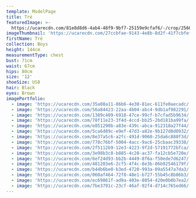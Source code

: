 ```yaml
---
template: ModelPage
title: Tré
featuredImage: >-
  https://ucarecdn.com/81e8d8d6-4ab4-48f9-9bf7-25159e9cfaf6/-/crop/2560x1271/0,0/-/preview/
imageThumbnail: 'https://ucarecdn.com/27ccbfae-9143-4e8b-8d2f-41f7cbfefe1b/'
firstName: Tré
collection: Boys
height: 144cm
measurementType: chest
bust: 71cm
waist: 67cm
hips: 80cm
size: '12'
shoeSize: US8
hair: Black
eyes: Brown
imagePortfolio:
  - image: 'https://ucarecdn.com/35a08a11-86b6-4e30-81ec-611fe0aecadc/'
  - image: 'https://ucarecdn.com/56a84423-22aa-4b04-abc4-9db1af982291/'
  - image: 'https://ucarecdn.com/1389c409-6918-47ce-99cf-b7cfad5b9634/'
  - image: 'https://ucarecdn.com/78f11e23-3f4d-4ccd-bb25-2bd181ba99fa/'
  - image: 'https://ucarecdn.com/e851290b-a83e-439c-abca-912318a27f44/'
  - image: 'https://ucarecdn.com/5ca6d89c-e9ef-47d3-a82e-9b127d8d0932/'
  - image: 'https://ucarecdn.com/8e37a5c6-a2fc-491d-9060-25da6c880f3d/'
  - image: 'https://ucarecdn.com/778c76bf-5004-4acc-9ac6-25cbaac39338/'
  - image: 'https://ucarecdn.com/2f5112b9-12e3-4223-9f2d-57191772bfca/'
  - image: 'https://ucarecdn.com/3e98b3c8-b885-4c20-ac37-fa12cb5e720e/'
  - image: 'https://ucarecdn.com/6ef24d93-bb2b-4449-8f6a-f50ede7d6247/'
  - image: 'https://ucarecdn.com/481203e6-2cf5-4f4c-8e3b-06b92546179f/'
  - image: 'https://ucarecdn.com/b44b6be0-b3ed-4720-993a-09a5547a7da3/'
  - image: 'https://ucarecdn.com/060af464-72f8-48e1-b727-55b45c8b86b3/'
  - image: 'https://ucarecdn.com/ec69861f-ad9a-403e-8054-420e0b0b7ea2/'
  - image: 'https://ucarecdn.com/7be3791c-23cf-46af-92f4-d714c765ed66/'
---
```


